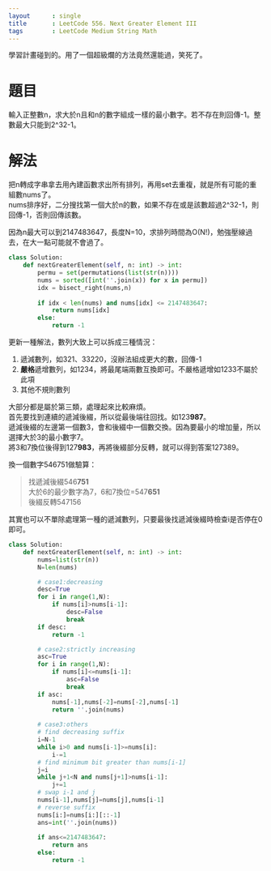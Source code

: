 ```yaml
---
layout      : single
title       : LeetCode 556. Next Greater Element III
tags 		: LeetCode Medium String Math 
---
```

學習計畫碰到的。用了一個超級爛的方法竟然還能過，笑死了。

# 題目
輸入正整數n，求大於n且和n的數字組成一樣的最小數字。若不存在則回傳-1。整數最大只能到2^32-1。

# 解法
把n轉成字串拿去用內建函數求出所有排列，再用set去重複，就是所有可能的重組數nums了。  
nums排序好，二分搜找第一個大於n的數，如果不存在或是該數超過2^32-1，則回傳-1，否則回傳該數。  

因為n最大可以到2147483647，長度N=10，求排列時間為O(N!)，勉強壓線過去，在大一點可能就不會過了。

```python
class Solution:
    def nextGreaterElement(self, n: int) -> int:
        permu = set(permutations(list(str(n))))
        nums = sorted([int(''.join(x)) for x in permu])
        idx = bisect_right(nums,n)
        
        if idx < len(nums) and nums[idx] <= 2147483647:
            return nums[idx]
        else:
            return -1
```

更新一種解法，數列大致上可以拆成三種情況：  
1. 遞減數列，如321、33220，沒辦法組成更大的數，回傳-1  
2. **嚴格**遞增數列，如1234，將最尾端兩數互換即可。不嚴格遞增如1233不屬於此項  
3. 其他不規則數列  
 
大部分都是屬於第三類，處理起來比較麻煩。  
首先要找到連續的遞減後綴，所以從最後端往回找。如123**987**。  
遞減後綴的左邊第一個數3，會和後綴中一個數交換。因為要最小的增加量，所以選擇大於3的最小數字7。  
將3和7換位後得到127**983**，再將後綴部分反轉，就可以得到答案127389。  

換一個數字546751做驗算：  
> 找遞減後綴546**751**  
> 大於6的最少數字為7，6和7換位=547**651**  
> 後綴反轉547156  

其實也可以不單除處理第一種的遞減數列，只要最後找遞減後綴時檢查i是否停在0即可。

```python
class Solution:
    def nextGreaterElement(self, n: int) -> int:
        nums=list(str(n))
        N=len(nums)

        # case1:decreasing
        desc=True
        for i in range(1,N):
            if nums[i]>nums[i-1]:
                desc=False
                break
        if desc:
            return -1

        # case2:strictly increasing
        asc=True
        for i in range(1,N):
            if nums[i]<=nums[i-1]:
                asc=False
                break
        if asc:
            nums[-1],nums[-2]=nums[-2],nums[-1]
            return ''.join(nums)
        
        # case3:others
        # find decreasing suffix
        i=N-1
        while i>0 and nums[i-1]>=nums[i]: 
            i-=1
        # find minimum bit greater than nums[i-1]
        j=i
        while j+1<N and nums[j+1]>nums[i-1]:
            j+=1
        # swap i-1 and j
        nums[i-1],nums[j]=nums[j],nums[i-1]
        # reverse suffix
        nums[i:]=nums[i:][::-1]
        ans=int(''.join(nums))
        
        if ans<=2147483647:
            return ans
        else:
            return -1
```        
